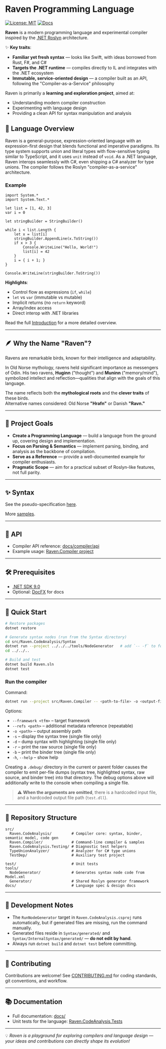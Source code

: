# Raven Programming Language

<!---
[![Build](https://github.com/marinasundstrom/raven/actions/workflows/dotnet.yml/badge.svg)](https://github.com/marinasundstrom/raven/actions/workflows/dotnet.yml)
[![Tests](https://github.com/marinasundstrom/raven/actions/workflows/dotnet.yml/badge.svg?event=push)](https://github.com/marinasundstrom/raven/actions/workflows/dotnet.yml)-->

[![License: MIT](https://img.shields.io/badge/License-MIT-blue.svg)](LICENSE)
[![Docs](https://img.shields.io/badge/docs-available-brightgreen.svg)](docs/)

**Raven** is a modern programming language and experimental compiler inspired by the [.NET Roslyn](https://github.com/dotnet/roslyn) architecture.

✨ **Key traits**:
- **Familiar yet fresh syntax** — looks like Swift, with ideas borrowed from Rust, F#, and C#  
- **Targets the .NET runtime** — compiles directly to IL and integrates with the .NET ecosystem  
- **Immutable, service-oriented design** — a compiler built as an API, following the "Compiler-as-a-Service" philosophy  

Raven is primarily a **learning and exploration project**, aimed at:
- Understanding modern compiler construction
- Experimenting with language design
- Providing a clean API for syntax manipulation and analysis


## 🔰 Language Overview

Raven is a general-purpose, expression-oriented language with an expression-first design that blends functional and imperative paradigms. Its type system supports union and literal types with flow-sensitive typing similar to TypeScript, and it uses `unit` instead of `void`. As a .NET language, Raven interops seamlessly with C#, even shipping a C# analyzer for type unions. The compiler follows the Roslyn "compiler-as-a-service" architecture.

### Example

```raven
import System.*
import System.Text.*

let list = [1, 42, 3]
var i = 0

let stringBuilder = StringBuilder()

while i < list.Length {
    let x = list[i]
    stringBuilder.AppendLine(x.ToString())
    if x > 3 {
        Console.WriteLine("Hello, World!")
        list[i] = 42
    }
    i = { i + 1; }
}

Console.WriteLine(stringBuilder.ToString())
```

**Highlights**:

* Control flow as expressions (`if`, `while`)
* `let` vs `var` (immutable vs mutable)
* Implicit returns (no `return` keyword)
* Array/index access
* Direct interop with .NET libraries

Read the full [Introduction](docs/introduction.md) for a more detailed overview.

---

## 🪶 Why the Name "Raven"?

Ravens are remarkable birds, known for their intelligence and adaptability.  

In Old Norse mythology, ravens held significant importance as messengers of Odin. His two ravens, **Huginn** ("thought") and **Muninn** ("memory/mind"), symbolized intellect and reflection—qualities that align with the goals of this language.  

The name reflects both the **mythological roots** and the **clever traits** of these birds.  
Alternative names considered: Old Norse **"Hrafn"** or Danish **"Ravn."**

---

## 🎯 Project Goals

- **Create a Programming Language** — build a language from the ground up, covering design and implementation.  
- **Focus on Parsing & Semantics** — implement parsing, binding, and analysis as the backbone of compilation.  
- **Serve as a Reference** — provide a well-documented example for compiler enthusiasts.  
- **Pragmatic Scope** — aim for a practical subset of Roslyn-like features, not full parity.  

---

## ✨ Syntax

See the pseudo-specification [here](/docs/lang/spec/language-specification.md).

More [samples](src/Raven.Compiler/samples/).

---
 
## 🧩 API

* Compiler API reference: [docs/compiler/api](docs/compiler/api)
* Example usage: [Raven.Compiler project](src/Raven.Compiler/Program.cs)

---

## 🛠 Prerequisites

* [.NET SDK 9.0](https://dotnet.microsoft.com/)
* Optional: [DocFX](https://dotnet.github.io/docfx/) for docs

---

## 🚀 Quick Start

```bash
# Restore packages
dotnet restore

# Generate syntax nodes (run from the Syntax directory)
cd src/Raven.CodeAnalysis/Syntax
dotnet run --project ../../../tools/NodeGenerator   # add `-- -f` to force regeneration
cd ../../..

# Build and test
dotnet build Raven.sln
dotnet test
```

### Run the compiler

Command:

```bash
dotnet run --project src/Raven.Compiler -- <path-to-file> -o <output-file-path>
```

Options:

- `--framework <tfm>` &ndash; target framework
- `--refs <path>` &ndash; additional metadata reference (repeatable)
- `-o <path>` &ndash; output assembly path
- `-s` &ndash; display the syntax tree (single file only)
- `-d` &ndash; dump syntax with highlighting (single file only)
- `-r` &ndash; print the raw source (single file only)
- `-b` &ndash; print the binder tree (single file only)
- `-h`, `--help` &ndash; show help

Creating a `.debug/` directory in the current or parent folder causes the
compiler to emit per-file dumps (syntax tree, highlighted syntax, raw source,
and binder tree) into that directory. The debug options above will additionally
write to the console when compiling a single file.

> ⚠️ **When the arguments are omitted**, there is a hardcoded input file, and a hardcoded output file path (`test.dll`).

---

## 📂 Repository Structure

```
src/
  Raven.CodeAnalysis/         # Compiler core: syntax, binder, semantic model, code gen
  Raven.Compiler/             # Command-line compiler & samples
  Raven.CodeAnalysis.Testing/ # Diagnostic test helpers
  TypeUnionAnalyzer/          # Analyzer for C# type unions
  TestDep/                    # Auxiliary test project

test/                         # Unit tests
tools/
  NodeGenerator/              # Generates syntax node code from Model.xml
  Generator/                  # Shared Roslyn generator framework
docs/                         # Language spec & design docs
```

---

## 🔧 Development Notes

* The `RunNodeGenerator` target in `Raven.CodeAnalysis.csproj` runs automatically, but if generated files are missing, run the command manually.
* Generated files reside in `Syntax/generated/` and `Syntax/InternalSyntax/generated/` — **do not edit by hand**.
* Always run `dotnet build` and `dotnet test` before committing.

---

## 🤝 Contributing

Contributions are welcome!
See [CONTRIBUTING.md](CONTRIBUTING.md) for coding standards, git conventions, and workflow.

---

## 📚 Documentation

* Full documentation: [docs/](docs/)
* Unit tests for the language: [Raven.CodeAnalysis.Tests](test/Raven.CodeAnalysis.Tests)

---

💡 *Raven is a playground for exploring compilers and language design — your ideas and contributions can directly shape its evolution!*

